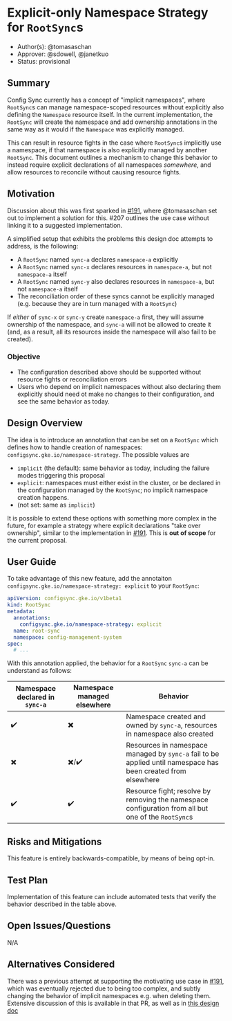 # Explicit-only Namespace Strategy for `RootSync`s

* Author(s): @tomasaschan
* Approver: @sdowell, @janetkuo
* Status: provisional

## Summary

Config Sync currently has a concept of "implicit namespaces", where `RootSync`s can manage
namespace-scoped resources without explicitly also defining the `Namespace` resource itself.
In the current implementation, the `RootSync` will create the namespace and add ownership
annotations in the same way as it would if the `Namespace` was explicitly managed.

This can result in resource fights in the case where `RootSync`s implicitly use a namespace,
if that namespace is also explicitly managed by another `RootSync`. This document outlines
a mechanism to change this behavior to instead require explicit declarations of all namespaces
_somewhere_, and allow resources to reconcile without causing resource fights.

## Motivation

Discussion about this was first sparked in [#191][191], where @tomasaschan set out to implement a
solution for this. #207 outlines the use case without linking it to a suggested implementation.

A simplified setup that exhibits the problems this design doc attempts to address, is the following:

* A `RootSync` named `sync-a` declares `namespace-a` explicitly
* A `RootSync` named `sync-x` declares resources in `namespace-a`, but not `namespace-a` itself
* A `RootSync` named `sync-y` also declares resources in `namespace-a`, but not `namespace-a` itself
* The reconciliation order of these syncs cannot be explicitly managed (e.g. because they are in turn
  managed with a `RootSync`)

If _either_ of `sync-x` or `sync-y` create `namespace-a` first, they will assume ownership of the
namespace, and `sync-a` will not be allowed to create it (and, as a result, all its resources inside
the namespace will also fail to be created).

### Objective

* The configuration described above should be supported without resource fights or reconciliation errors
* Users who depend on implicit namespaces without also declaring them explicitly should need ot make
  no changes to their configuration, and see the same behavior as today.

## Design Overview

The idea is to introduce an annotation that can be set on a `RootSync` which defines how to handle
creation of namespaces: `configsync.gke.io/namespace-strategy`. The possible values are

* `implicit` (the default): same behavior as today, including the failure modes triggering this proposal
* `explicit`: namespaces must either exist in the cluster, or be declared in the configuration managed
  by the `RootSync`; no implicit namespace creation happens.
* (not set: same as `implicit`)

It is possible to extend these options with something more complex in the future, for example a
strategy where explicit declarations "take over ownership", similar to the implementation in [#191][191].
This is **out of scope** for the current proposal.

## User Guide

To take advantage of this new feature, add the annotaiton `configsync.gke.io/namespace-strategy: explicit`
to your `RootSync`:

```yaml
apiVersion: configsync.gke.io/v1beta1
kind: RootSync
metadata:
  annotations:
    configsync.gke.io/namespace-strategy: explicit
  name: root-sync
  namespace: config-management-system
spec:
  # ...
```

With this annotation applied, the behavior for a `RootSync` `sync-a` can be understand as follows:

| Namespace declared in `sync-a` | Namespace managed elsewhere | Behavior                                                                                                      |
| ------------------------------ | --------------------------- | ------------------------------------------------------------------------------------------------------------- |
| ✔️                              | ✖️                           | Namespace created and owned by `sync-a`, resources in namespace also created                                  |
| ✖️                              | ✖️/✔️                         | Resources in namespace managed by `sync-a` fail to be applied until namespace has been created from elsewhere |
| ✔️                              | ✔️                           | Resource fight; resolve by removing the namespace configuration from all but one of the `RootSync`s           |

## Risks and Mitigations

This feature is entirely backwards-compatible, by means of being opt-in.

## Test Plan

Implementation of this feature can include automated tests that verify the behavior described in the
table above.

## Open Issues/Questions

N/A

## Alternatives Considered

There was a previous attempt at supporting the motivating use case in [#191][191], which was eventually
rejected due to being too complex, and subtly changing the behavior of implicit namespaces e.g. when
deleting them. Extensive discussion of this is available in that PR, as well as in [this design doc][doc]

[191]: https://github.com/GoogleContainerTools/kpt-config-sync/pull/191
[doc]: https://docs.google.com/document/d/1QK-vMQkcjmgKqaqI7fBBpejwr2eJsWu7lzO1q3PQqe4/edit
